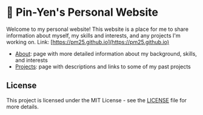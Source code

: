 # 🏡 Pin-Yen's Personal Website
Welcome to my personal website! This website is a place for me to share information about myself, my skills and interests, and any projects I'm working on. Link: [https://pm25.github.io](https://pm25.github.io)

* [About](https://pm25.github.io): page with more detailed information about my background, skills, and interests
* [Projects](https://pm25.github.io/#/project): page with descriptions and links to some of my past projects

## License
This project is licensed under the MIT License - see the [LICENSE](./LICENSE) file for more details.
